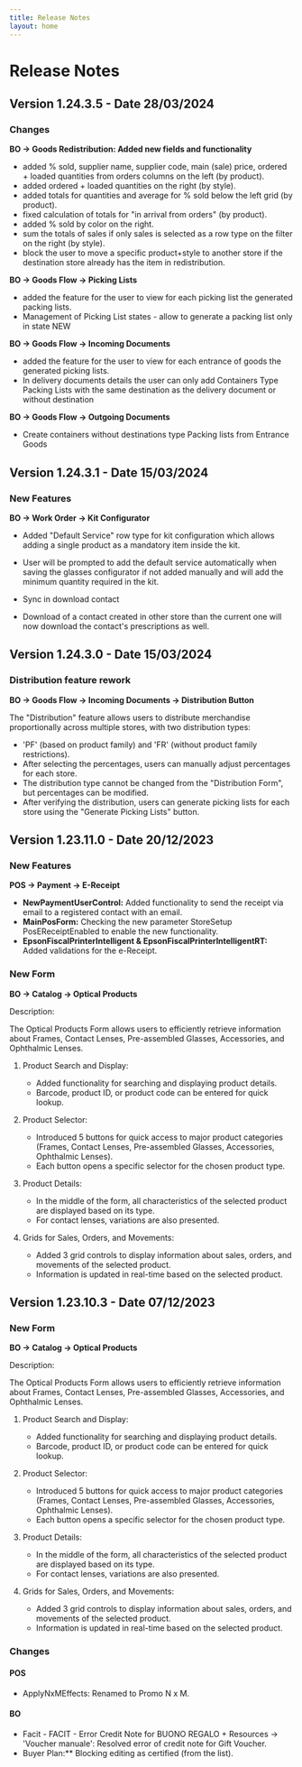 ```yaml
---
title: Release Notes
layout: home
---
```


# Release Notes

## Version 1.24.3.5 - Date 28/03/2024

### Changes


**BO → Goods Redistribution: Added new fields and functionality**

- added % sold, supplier name, supplier code, main (sale) price, ordered + loaded quantities from orders columns on the left (by product).
- added ordered + loaded quantities on the right (by style).
- added totals for quantities and average for % sold below the left grid (by product).
- fixed calculation of totals for "in arrival from orders" (by product).
- added % sold by color on the right.
- sum the totals of sales if only sales is selected as a row type on the filter on the right (by style).
- block the user to move a specific product+style to another store if the destination store already has the item in redistribution.

**BO → Goods Flow → Picking Lists**

- added the feature for the user to view for each picking list the generated packing lists.
- Management of Picking List states - allow to generate a packing list only in state NEW

**BO → Goods Flow → Incoming Documents**
	
- added the feature for the user to view for each entrance of goods the generated picking lists.
- In delivery documents details the user can only add Containers Type Packing Lists with the same destination as the delivery document or without destination

**BO → Goods Flow → Outgoing Documents**

- Create containers without destinations type Packing lists from Entrance Goods

## Version 1.24.3.1 - Date 15/03/2024 

### New Features


**BO → Work Order → Kit Configurator**

- Added "Default Service" row type for kit configuration which allows adding a single product as a mandatory item inside the kit.
- User will be prompted to add the default service automatically when saving the glasses configurator if not added manually and will add the minimum quantity required in the kit.

- Sync in download contact

- Download of a contact created in other store than the current one will now download the contact's prescriptions as well.

## Version 1.24.3.0 - Date 15/03/2024

### Distribution feature rework

**BO → Goods Flow → Incoming Documents → Distribution Button**

The "Distribution" feature allows users to distribute merchandise proportionally across multiple stores, with two distribution types:
     
- 'PF' (based on product family) and 'FR' (without product family restrictions).
- After selecting the percentages, users can manually adjust percentages for each store.
- The distribution type cannot be changed from the "Distribution Form", but percentages can be modified.
- After verifying the distribution, users can generate picking lists for each store using the "Generate Picking Lists" button.

## Version 1.23.11.0 - Date 20/12/2023

### New Features


**POS → Payment → E-Receipt**

- **NewPaymentUserControl:** Added functionality to send the receipt via email to a registered contact with an email.
- **MainPosForm:** Checking the new parameter StoreSetup PosEReceiptEnabled to enable the new functionality.
- **EpsonFiscalPrinterIntelligent & EpsonFiscalPrinterIntelligentRT:** Added validations for the e-Receipt.

### New Form


**BO → Catalog → Optical Products**

Description:

The Optical Products Form allows users to efficiently retrieve information about Frames, Contact Lenses, Pre-assembled Glasses, Accessories, and Ophthalmic Lenses.

1. Product Search and Display:
   - Added functionality for searching and displaying product details.
   - Barcode, product ID, or product code can be entered for quick lookup.

2. Product Selector:
   - Introduced 5 buttons for quick access to major product categories (Frames, Contact Lenses, Pre-assembled Glasses, Accessories, Ophthalmic Lenses).
   - Each button opens a specific selector for the chosen product type.

3. Product Details:
   - In the middle of the form, all characteristics of the selected product are displayed based on its type.
   - For contact lenses, variations are also presented.

4. Grids for Sales, Orders, and Movements:
   - Added 3 grid controls to display information about sales, orders, and movements of the selected product.
   - Information is updated in real-time based on the selected product.



## Version 1.23.10.3 - Date 07/12/2023

### New Form


**BO → Catalog → Optical Products**

Description:

The Optical Products Form allows users to efficiently retrieve information about Frames, Contact Lenses, Pre-assembled Glasses, Accessories, and Ophthalmic Lenses.

1. Product Search and Display:
   - Added functionality for searching and displaying product details.
   - Barcode, product ID, or product code can be entered for quick lookup.

2. Product Selector:
   - Introduced 5 buttons for quick access to major product categories (Frames, Contact Lenses, Pre-assembled Glasses, Accessories, Ophthalmic Lenses).
   - Each button opens a specific selector for the chosen product type.

3. Product Details:
   - In the middle of the form, all characteristics of the selected product are displayed based on its type.
   - For contact lenses, variations are also presented.

4. Grids for Sales, Orders, and Movements:
   - Added 3 grid controls to display information about sales, orders, and movements of the selected product.
   - Information is updated in real-time based on the selected product.

### Changes

#### POS

- ApplyNxMEffects: Renamed to Promo N x M.

#### BO
- Facit - FACIT - Error Credit Note for BUONO REGALO + Resources → 'Voucher manuale': Resolved error of credit note for Gift Voucher.
- Buyer Plan:** Blocking editing as certified (from the list).
